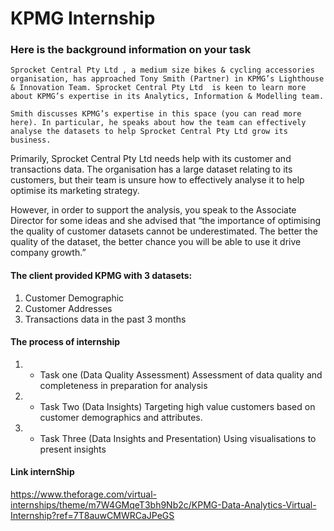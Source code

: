 # KPMG Internship


### Here is the background information on your task
    Sprocket Central Pty Ltd , a medium size bikes & cycling accessories organisation, has approached Tony Smith (Partner) in KPMG’s Lighthouse & Innovation Team. Sprocket Central Pty Ltd  is keen to learn more about KPMG’s expertise in its Analytics, Information & Modelling team. 

    Smith discusses KPMG’s expertise in this space (you can read more here). In particular, he speaks about how the team can effectively analyse the datasets to help Sprocket Central Pty Ltd grow its business.

Primarily, Sprocket Central Pty Ltd needs help with its customer and transactions data. The organisation has a large dataset relating to its customers, but their team is unsure how to effectively analyse it to help optimise its marketing strategy. 

However, in order to support the analysis, you speak to the Associate Director for some ideas and she advised that “the importance of optimising the quality of customer datasets cannot be underestimated. The better the quality of the dataset, the better chance you will be able to use it drive company growth.”

#### The client provided KPMG with 3 datasets:

  1. Customer Demographic 
  2. Customer Addresses
  3. Transactions data in the past 3 months

#### The process of internship 

1. - Task one (Data Quality Assessment)
        Assessment of data quality and completeness in preparation for analysis
2. - Task Two (Data Insights)
        Targeting high value customers based on customer demographics and attributes.
3. - Task Three (Data Insights and Presentation)
       Using visualisations to present insights
       
#### Link internShip
https://www.theforage.com/virtual-internships/theme/m7W4GMqeT3bh9Nb2c/KPMG-Data-Analytics-Virtual-Internship?ref=7T8auwCMWRCaJPeGS
